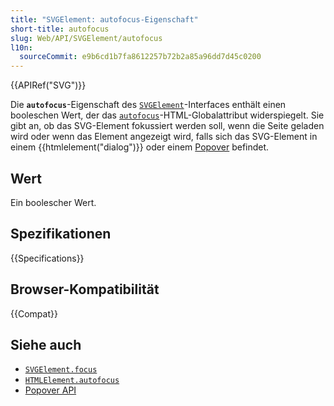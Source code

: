 ```yaml
---
title: "SVGElement: autofocus-Eigenschaft"
short-title: autofocus
slug: Web/API/SVGElement/autofocus
l10n:
  sourceCommit: e9b6cd1b7fa8612257b72b2a85a96dd7d45c0200
---
```


{{APIRef("SVG")}}

Die **`autofocus`**-Eigenschaft des [`SVGElement`](/de/docs/Web/API/SVGElement)-Interfaces enthält einen booleschen Wert, der das [`autofocus`](/de/docs/Web/HTML/Reference/Global_attributes/autofocus)-HTML-Globalattribut widerspiegelt. Sie gibt an, ob das SVG-Element fokussiert werden soll, wenn die Seite geladen wird oder wenn das Element angezeigt wird, falls sich das SVG-Element in einem {{htmlelement("dialog")}} oder einem [Popover](/de/docs/Web/HTML/Reference/Global_attributes/popover) befindet.

## Wert

Ein boolescher Wert.

## Spezifikationen

{{Specifications}}

## Browser-Kompatibilität

{{Compat}}

## Siehe auch

- [`SVGElement.focus`](/de/docs/Web/API/SVGElement/focus)
- [`HTMLElement.autofocus`](/de/docs/Web/API/HTMLElement/autofocus)
- [Popover API](/de/docs/Web/API/Popover_API)
